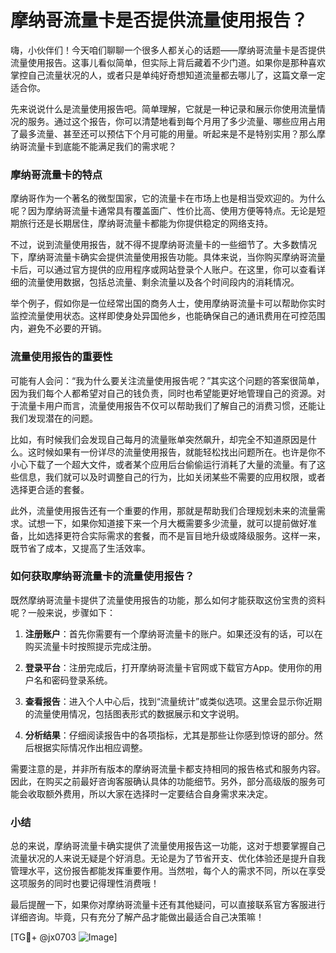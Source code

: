 # 摩纳哥流量卡是否提供流量使用报告？

嗨，小伙伴们！今天咱们聊聊一个很多人都关心的话题——摩纳哥流量卡是否提供流量使用报告。这事儿看似简单，但实际上背后藏着不少门道。如果你是那种喜欢掌控自己流量状况的人，或者只是单纯好奇想知道流量都去哪儿了，这篇文章一定适合你。

先来说说什么是流量使用报告吧。简单理解，它就是一种记录和展示你使用流量情况的服务。通过这个报告，你可以清楚地看到每个月用了多少流量、哪些应用占用了最多流量、甚至还可以预估下个月可能的用量。听起来是不是特别实用？那么摩纳哥流量卡到底能不能满足我们的需求呢？

### 摩纳哥流量卡的特点

摩纳哥作为一个著名的微型国家，它的流量卡在市场上也是相当受欢迎的。为什么呢？因为摩纳哥流量卡通常具有覆盖面广、性价比高、使用方便等特点。无论是短期旅行还是长期居住，摩纳哥流量卡都能为你提供稳定的网络支持。

不过，说到流量使用报告，就不得不提摩纳哥流量卡的一些细节了。大多数情况下，摩纳哥流量卡确实会提供流量使用报告功能。具体来说，当你购买摩纳哥流量卡后，可以通过官方提供的应用程序或网站登录个人账户。在这里，你可以查看详细的流量使用数据，包括总流量、剩余流量以及各个时间段内的消耗情况。

举个例子，假如你是一位经常出国的商务人士，使用摩纳哥流量卡可以帮助你实时监控流量使用状态。这样即使身处异国他乡，也能确保自己的通讯费用在可控范围内，避免不必要的开销。

### 流量使用报告的重要性

可能有人会问：“我为什么要关注流量使用报告呢？”其实这个问题的答案很简单，因为我们每个人都希望对自己的钱负责，同时也希望能更好地管理自己的资源。对于流量卡用户而言，流量使用报告不仅可以帮助我们了解自己的消费习惯，还能让我们发现潜在的问题。

比如，有时候我们会发现自己每月的流量账单突然飙升，却完全不知道原因是什么。这时候如果有一份详尽的流量使用报告，就能轻松找出问题所在。也许是你不小心下载了一个超大文件，或者某个应用后台偷偷运行消耗了大量的流量。有了这些信息，我们就可以及时调整自己的行为，比如关闭某些不需要的应用权限，或者选择更合适的套餐。

此外，流量使用报告还有一个重要的作用，那就是帮助我们合理规划未来的流量需求。试想一下，如果你知道接下来一个月大概需要多少流量，就可以提前做好准备，比如选择更符合实际需求的套餐，而不是盲目地升级或降级服务。这样一来，既节省了成本，又提高了生活效率。

### 如何获取摩纳哥流量卡的流量使用报告？

既然摩纳哥流量卡提供了流量使用报告的功能，那么如何才能获取这份宝贵的资料呢？一般来说，步骤如下：

1. **注册账户**：首先你需要有一个摩纳哥流量卡的账户。如果还没有的话，可以在购买流量卡时按照提示完成注册。
   
2. **登录平台**：注册完成后，打开摩纳哥流量卡官网或下载官方App。使用你的用户名和密码登录系统。

3. **查看报告**：进入个人中心后，找到“流量统计”或类似选项。这里会显示你近期的流量使用情况，包括图表形式的数据展示和文字说明。

4. **分析结果**：仔细阅读报告中的各项指标，尤其是那些让你感到惊讶的部分。然后根据实际情况作出相应调整。

需要注意的是，并非所有版本的摩纳哥流量卡都支持相同的报告格式和服务内容。因此，在购买之前最好咨询客服确认具体的功能细节。另外，部分高级版的服务可能会收取额外费用，所以大家在选择时一定要结合自身需求来决定。

### 小结

总的来说，摩纳哥流量卡确实提供了流量使用报告这一功能，这对于想要掌握自己流量状况的人来说无疑是个好消息。无论是为了节省开支、优化体验还是提升自我管理水平，这份报告都能发挥重要作用。当然啦，每个人的需求不同，所以在享受这项服务的同时也要记得理性消费哦！

最后提醒一下，如果你对摩纳哥流量卡还有其他疑问，可以直接联系官方客服进行详细咨询。毕竟，只有充分了解产品才能做出最适合自己决策嘛！

[TG💪+ @jx0703 ![Image](https://github.com/user-attachments/assets/dbca1d08-cadb-493c-b0ec-ad6f7a83f270)]